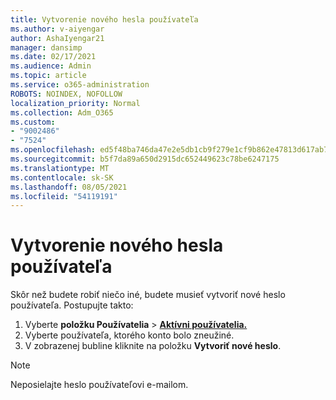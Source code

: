 ```yaml
---
title: Vytvorenie nového hesla používateľa
ms.author: v-aiyengar
author: AshaIyengar21
manager: dansimp
ms.date: 02/17/2021
ms.audience: Admin
ms.topic: article
ms.service: o365-administration
ROBOTS: NOINDEX, NOFOLLOW
localization_priority: Normal
ms.collection: Adm_O365
ms.custom:
- "9002486"
- "7524"
ms.openlocfilehash: ed5f48ba746da47e2e5db1cb9f279e1cf9b862e47813d617ab7df18ed64725ed
ms.sourcegitcommit: b5f7da89a650d2915dc652449623c78be6247175
ms.translationtype: MT
ms.contentlocale: sk-SK
ms.lasthandoff: 08/05/2021
ms.locfileid: "54119191"
---
```

# <a name="reset-the-users-password"></a>Vytvorenie nového hesla používateľa

Skôr než budete robiť niečo iné, budete musieť vytvoriť nové heslo používateľa. Postupujte takto:

1. Vyberte **položku Používatelia**  >  **[Aktívni používatelia.](https://go.microsoft.com/fwlink/p/?linkid=834822)**
1. Vyberte používateľa, ktorého konto bolo zneužiné.
1. V zobrazenej bubline kliknite na položku **Vytvoriť nové heslo**.

> [!NOTE]
> Neposielajte heslo používateľovi e-mailom.
